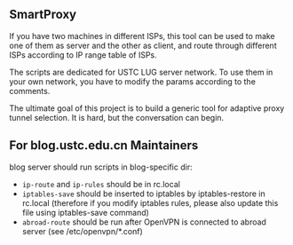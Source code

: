 SmartProxy
----------

If you have two machines in different ISPs, this tool can be used to make one of them as server and the other as client, and route through different ISPs according to IP range table of ISPs.

The scripts are dedicated for USTC LUG server network. To use them in your own network, you have to modify the params according to the comments.

The ultimate goal of this project is to build a generic tool for adaptive proxy tunnel selection. It is hard, but the conversation can begin.


For blog.ustc.edu.cn Maintainers
--------------------------------

blog server should run scripts in blog-specific dir:

* ```ip-route``` and ```ip-rules``` should be in rc.local
* ```iptables-save``` should be inserted to iptables by iptables-restore in rc.local (therefore if you modify iptables rules, please also update this file using iptables-save command)
* ```abroad-route``` should be run after OpenVPN is connected to abroad server (see /etc/openvpn/*.conf)
